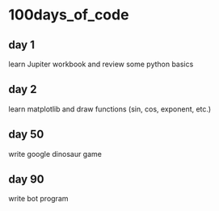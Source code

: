 # 100days_of_code

## day 1
learn Jupiter workbook and review some python basics

## day 2
learn matplotlib and draw functions (sin, cos, exponent, etc.)



## day 50
write google dinosaur game

## day 90
write bot program
